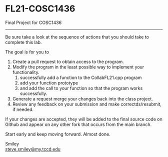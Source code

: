 # FL21-COSC1436
Final Project for COSC1436
<hr/>
Be sure take a look at the sequence of actions that you should take to complete this lab.

The goal is for you to 
<ol>
  <li>Create a pull request to obtain access to the program.</li>
  <li>Modify the program in the least possible way to implement your functionality.
    <ol>
      <li>successfully add a function to the CollabFL21.cpp program</li>
      <li>add your function prototype</li>
      <li>and add the call to your function so that the program works successfully.</li>
    </ol>
  </li>
  <li>Generate a request merge your changes back into the class project.</li>
  <li>Review any feedback on your submission and make correctds/resubmit, if needed.</li>
</ol>

If your changes are accepted, they will be added to the final source code on Github and appear on any other fork that occurs from the main branch.

Start early and keep moving forward. Almost done.

Smiley<br />
<a href="mailto: steve.smiley@my.tccd.edu">steve.smiley@my.tccd.edu</a>
